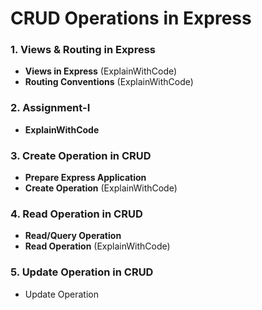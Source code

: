 # CRUD Operations in Express

### 1. Views & Routing in Express
- **Views in Express** (ExplainWithCode)
- **Routing Conventions** (ExplainWithCode)
### 2. Assignment-I
- **ExplainWithCode**
### 3. Create Operation in CRUD
- **Prepare Express Application**
- **Create Operation** (ExplainWithCode)
### 4. Read Operation in CRUD
- **Read/Query Operation**
- **Read Operation** (ExplainWithCode)
### 5. Update Operation in CRUD
- Update Operation
